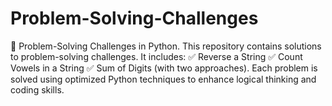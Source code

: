# Problem-Solving-Challenges
🚀 Problem-Solving Challenges in Python. This repository contains solutions to problem-solving challenges.  It includes:  ✅ Reverse a String ✅ Count Vowels in a String ✅ Sum of Digits (with two approaches).  Each problem is solved using optimized Python techniques to enhance logical thinking and coding skills.
